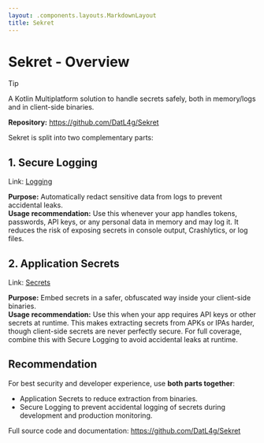 ```yaml
---
layout: .components.layouts.MarkdownLayout
title: Sekret
---
```


# Sekret - Overview

> [!TIP]
> A Kotlin Multiplatform solution to handle secrets safely, both in memory/logs and in client-side binaries.

**Repository:** https://github.com/DatL4g/Sekret

Sekret is split into two complementary parts:

## 1. Secure Logging

Link: [Logging](sekret/Logging.md)

**Purpose:** Automatically redact sensitive data from logs to prevent accidental leaks.  
**Usage recommendation:** Use this whenever your app handles tokens, passwords, API keys, or any personal data in memory and may log it. It reduces the risk of exposing secrets in console output, Crashlytics, or log files.

## 2. Application Secrets

Link: [Secrets](sekret/Secrets.md)

**Purpose:** Embed secrets in a safer, obfuscated way inside your client-side binaries.  
**Usage recommendation:** Use this when your app requires API keys or other secrets at runtime. This makes extracting secrets from APKs or IPAs harder, though client-side secrets are never perfectly secure. For full coverage, combine this with Secure Logging to avoid accidental leaks at runtime.

## Recommendation

For best security and developer experience, use **both parts together**:
- Application Secrets to reduce extraction from binaries.
- Secure Logging to prevent accidental logging of secrets during development and production monitoring.

Full source code and documentation: https://github.com/DatL4g/Sekret